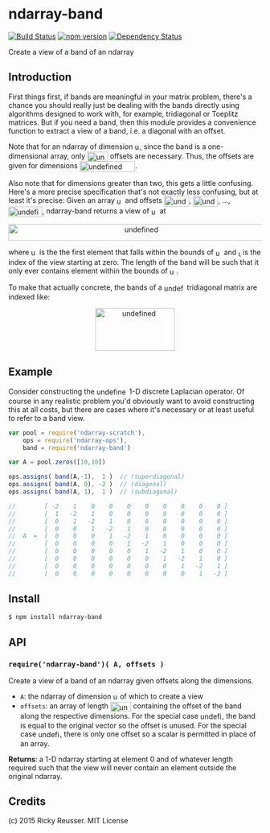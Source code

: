 # ndarray-band

[![Build Status](https://travis-ci.org/scijs/ndarray-band.svg)](https://travis-ci.org/scijs/ndarray-band) [![npm version](https://badge.fury.io/js/ndarray-band.svg)](http://badge.fury.io/js/ndarray-band) [![Dependency Status](https://david-dm.org/scijs/ndarray-band.svg)](https://david-dm.org/scijs/ndarray-band)

Create a view of a band of an ndarray


## Introduction

First things first, if bands are meaningful in your matrix problem, there's a chance you should really just be dealing with the bands directly using algorithms designed to work with, for example, tridiagonal or Toeplitz matrices. But if you need a band, then this module provides a convenience function to extract a view of a band, i.e. a diagonal with an offset.

Note that for an ndarray of dimension <img alt="undefined" valign="middle" width="9.600000000000001" height="17.6" src="https://rawgit.com/rreusser/gulp-markdown-equations/master/docs/images/d-9f054caaf1.svg">, since the band is a one-dimensional array, only <img alt="undefined" valign="middle" width="41.6" height="19.200000000000003" src="https://rawgit.com/rreusser/gulp-markdown-equations/master/docs/images/d-1-bca766ea03.svg"> offsets are necessary. Thus, the offsets are given for dimensions <img alt="undefined" valign="middle" width="110.4" height="20.8" src="https://rawgit.com/rreusser/gulp-markdown-equations/master/docs/images/1-2-ldots-d-1-dbc79ca770.svg">.

Also note that for dimensions greater than two, this gets a little confusing. Here's a more precise specification that's not exactly less confusing, but at least it's precise: Given an array <img alt="undefined" valign="middle" width="12.8" height="17.6" src="https://rawgit.com/rreusser/gulp-markdown-equations/master/docs/images/a-0261024718.svg"> and offsets <img alt="undefined" valign="middle" width="49.6" height="20.8" src="https://rawgit.com/rreusser/gulp-markdown-equations/master/docs/images/mathrmoffset_1-b52ff5101d.svg">, <img alt="undefined" valign="middle" width="49.6" height="20.8" src="https://rawgit.com/rreusser/gulp-markdown-equations/master/docs/images/mathrmoffset_2-c05c6f4a0e.svg">, ..., <img alt="undefined" valign="middle" width="67.2" height="20.8" src="https://rawgit.com/rreusser/gulp-markdown-equations/master/docs/images/mathrmoffset_d-1-280b776e40.svg">, ndarray-band returns a view of <img alt="undefined" valign="middle" width="12.8" height="17.6" src="https://rawgit.com/rreusser/gulp-markdown-equations/master/docs/images/a-0261024718.svg"> at 

<p align="center"><img alt="undefined" valign="middle" width="513.6" height="33.6" src="https://rawgit.com/rreusser/gulp-markdown-equations/master/docs/images/amathrmoffset_1-i_1-i-mathrmoffset_2-i_1-i-ld-f1ddfa39c6.svg"></p>

 where <img alt="undefined" valign="middle" width="12.8" height="19.200000000000003" src="https://rawgit.com/rreusser/gulp-markdown-equations/master/docs/images/i_1-b3b94cea6b.svg"> is the the first element that falls within the bounds of <img alt="undefined" valign="middle" width="12.8" height="17.6" src="https://rawgit.com/rreusser/gulp-markdown-equations/master/docs/images/a-0261024718.svg"> and <img alt="undefined" valign="middle" width="4.800000000000001" height="16" src="https://rawgit.com/rreusser/gulp-markdown-equations/master/docs/images/i-7cfb28f31d.svg"> is the index of the view starting at zero. The length of the band will be such that it only ever contains element within the bounds of <img alt="undefined" valign="middle" width="12.8" height="17.6" src="https://rawgit.com/rreusser/gulp-markdown-equations/master/docs/images/a-0261024718.svg">.

To make that actually concrete, the bands of a <img alt="undefined" valign="middle" width="41.6" height="17.6" src="https://rawgit.com/rreusser/gulp-markdown-equations/master/docs/images/3-times-4-6045f82e09.svg"> tridiagonal matrix are indexed like:



<p align="center"><img alt="undefined" valign="middle" width="158.4" height="84.80000000000001" src="https://rawgit.com/rreusser/gulp-markdown-equations/master/docs/images/left-beginarraycccc-b_0-c_0-0-0-a_0-b_1-c_1-0-6f0390b691.svg"></p>



## Example

Consider constructing the <img alt="undefined" valign="middle" width="60.800000000000004" height="17.6" src="https://rawgit.com/rreusser/gulp-markdown-equations/master/docs/images/10-times-10-501f0916ae.svg"> 1-D discrete Laplacian operator. Of course in any realistic problem you'd obviously want to avoid constructing this at all costs, but there are cases where it's necessary or at least useful to refer to a band view.

```javascript
var pool = require('ndarray-scratch'),
    ops = require('ndarray-ops'),
    band = require('ndarray-band')

var A = pool.zeros([10,10])

ops.assigns( band(A,-1),  1 )  // (superdiagonal)
ops.assigns( band(A, 0), -2 )  // (diagonal)
ops.assigns( band(A, 1),  1 )  // (subdiagonal)

//        [ -2    1    0    0    0    0    0    0    0    0 ]
//        [  1   -2    1    0    0    0    0    0    0    0 ]
//        [  0    1   -2    1    0    0    0    0    0    0 ]
//        [  0    0    1   -2    1    0    0    0    0    0 ]
//  A  =  [  0    0    0    1   -2    1    0    0    0    0 ]
//        [  0    0    0    0    1   -2    1    0    0    0 ]
//        [  0    0    0    0    0    1   -2    1    0    0 ]
//        [  0    0    0    0    0    0    1   -2    1    0 ]
//        [  0    0    0    0    0    0    0    1   -2    1 ]
//        [  0    0    0    0    0    0    0    0    1   -2 ]
```


## Install

```sh
$ npm install ndarray-band
```


## API

### `require('ndarray-band')( A, offsets )`
Create a view of a band of an ndarray given offsets along the dimensions.

* `A`: the ndarray of dimension <img alt="undefined" valign="middle" width="9.600000000000001" height="17.6" src="https://rawgit.com/rreusser/gulp-markdown-equations/master/docs/images/d-9f054caaf1.svg"> of which to create a view
* `offsets`: an array of length <img alt="undefined" valign="middle" width="41.6" height="19.200000000000003" src="https://rawgit.com/rreusser/gulp-markdown-equations/master/docs/images/d-1-bca766ea03.svg"> containing the offset of the band along the respective dimensions. For the special case <img alt="undefined" valign="middle" width="43.2" height="17.6" src="https://rawgit.com/rreusser/gulp-markdown-equations/master/docs/images/d-1-e416488b55.svg">, the band is equal to the original vector so the offset is unused. For the special case <img alt="undefined" valign="middle" width="43.2" height="17.6" src="https://rawgit.com/rreusser/gulp-markdown-equations/master/docs/images/d-2-a914c39653.svg">, there is only one offset so a scalar is permitted in place of an array.

**Returns**: a 1-D ndarray starting at element 0 and of whatever length required such that the view will never contain an element outside the original ndarray.


## Credits

(c) 2015 Ricky Reusser. MIT License